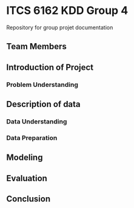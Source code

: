 # ITCS 6162 KDD Group 4
Repository for group projet documentation

## Team Members

## Introduction of Project

### Problem Understanding

## Description of data

### Data Understanding

### Data Preparation

## Modeling

## Evaluation

## Conclusion
